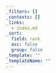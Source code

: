 ```yaml
---
_filters: []
_contexts: []
_links:
  - index.md
_sort:
  field: rank
  asc: false
  group: false
_template: ""
_templateName: ""
---
```

